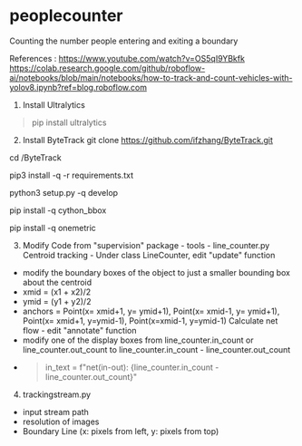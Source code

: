 # peoplecounter
Counting the number people entering and exiting a boundary

References :
https://www.youtube.com/watch?v=OS5qI9YBkfk
https://colab.research.google.com/github/roboflow-ai/notebooks/blob/main/notebooks/how-to-track-and-count-vehicles-with-yolov8.ipynb?ref=blog.roboflow.com

1. Install Ultralytics
> pip install ultralytics

2. Install ByteTrack
git clone https://github.com/ifzhang/ByteTrack.git

cd /ByteTrack

pip3 install -q -r requirements.txt

python3 setup.py -q develop

pip install -q cython_bbox

pip install -q onemetric

3. Modify Code from "supervision" package - tools - line_counter.py
Centroid tracking - Under class LineCounter, edit "update" function
 - modify the boundary boxes of the object to just a smaller bounding box about the centroid
 - xmid = (x1 + x2)/2
 - ymid = (y1 + y2)/2
 - anchors =    Point(x= xmid+1, y= ymid+1),
                Point(x= xmid-1, y= ymid+1),
                Point(x= xmid+1, y=ymid-1),
                Point(x=xmid-1, y=ymid-1)
Calculate net flow - edit "annotate" function
 - modify one of the display boxes from line_counter.in_count or line_counter.out_count to line_counter.in_count - line_counter.out_count 
 - > in_text = f"net(in-out): {line_counter.in_count - line_counter.out_count}"

4. trackingstream.py
 - input stream path
 - resolution of images
 - Boundary Line (x: pixels from left, y: pixels from top)


